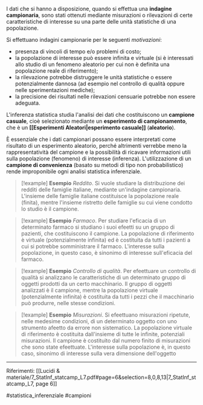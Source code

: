 I dati che si hanno a disposizione, quando si effettua una **indagine campionaria**, sono stati ottenuti mediante misurazioni o rilevazioni di certe caratteristiche di interesse su una parte delle unità statistiche di una popolazione. 

Si effettuano indagini campionarie per le seguenti *motivazioni*: 
* presenza di vincoli di tempo e/o problemi di costo; 
* la popolazione di interesse può essere infinita e virtuale (si è interessati allo studio di un fenomeno aleatorio per cui non è definita una popolazione reale di riferimento);
* la rilevazione potrebbe distruggere le unità statistiche o essere potenzialmente dannosa (ad esempio nel controllo di qualità oppure nelle sperimentazioni mediche);
* la precisione dei risultati nelle rilevazioni censuarie potrebbe non essere adeguata.

L'inferenza statistica studia l'analisi dei dati che costituiscono un **campione casuale**, cioè selezionato mediante un **esperimento di campionamento**, che è un **[[Esperimenti Aleatori|esperimento casuale]]** (**aleatorio**).

È essenziale che i dati campionari possano essere interpretati come risultato di un esperimento aleatorio, perché altrimenti verrebbe meno la rappresentatività del campione e la possibilità di ricavare informazioni utili sulla popolazione (fenomeno) di interesse (inferenza). 
L'utilizzazione di un **campione di convenienza** (basato su metodi di tipo non probabilistico) rende improponibile ogni analisi statistica inferenziale.

>[!example] **Esempio** 
>*Reddito*. Si vuole studiare la distribuzione dei redditi delle famiglie italiane, mediante un'indagine campionaria. L'insieme delle famiglie italiane costituisce la popolazione reale (finita), mentre l'insieme ristretto delle famiglie su cui viene condotto lo studio è il campione.  

>[!example] **Esempio** 
>*Farmaco*. Per studiare l'eficacia di un determinato farmaco si studiano i suoi efeetti su un gruppo di pazienti, che costituiscono il campione. La popolazione di riferimento è virtuale (potenzialmente infinita) ed è costituita da tutti i pazienti a cui si potrebbe somministrare il farmaco. L'interesse sulla popolazione, in questo caso, è sinonimo di interesse sull'eficacia del farmaco.  

>[!example] **Esempio** 
>*Controllo di qualità*. Per efeettuare un controllo di qualità si analizzano le caratteristiche di un determinato gruppo di oggetti prodotti da un certo macchinario. Il gruppo di oggetti analizzati è il campione, mentre la popolazione virtuale (potenzialmente infinita) è costituita da tutti i pezzi che il macchinario può produrre, nelle stesse condizioni.  

>[!example] **Esempio** 
>*Misurazioni*. Si efeettuano misurazioni ripetute, nelle medesime condizioni, di un determinato oggetto con uno strumento afeetto da errore non sistematico. La popolazione virtuale di riferimento è costituita dall'insieme di tutte le infinite, potenziali misurazioni. Il campione è costituito dal numero finito di misurazioni che sono state efeettuate. L'interesse sulla popolazione è, in questo caso, sinonimo di interesse sulla vera dimensione dell'oggetto

***
Riferimenti:
[[Lucidi & materiale/7_StatInf_statcamp_L7.pdf#page=6&selection=8,0,8,13|7_StatInf_statcamp_L7, page 6]]

#statistica_inferenziale 
#campioni 